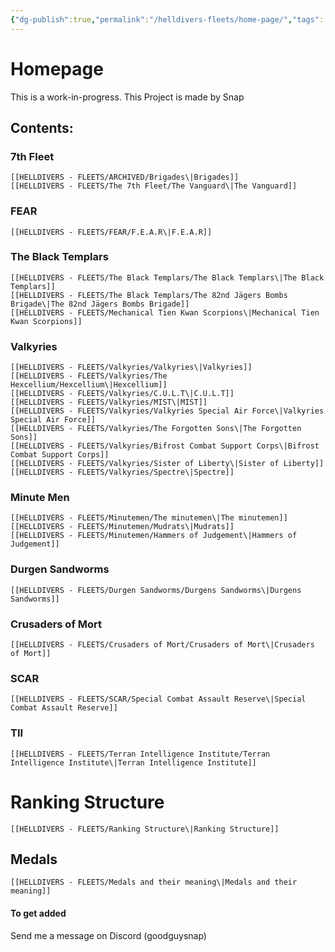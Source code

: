 ```yaml
---
{"dg-publish":true,"permalink":"/helldivers-fleets/home-page/","tags":["gardenEntry"],"noteIcon":"","created":"2024-03-23T23:17:23.464+01:00","updated":"2024-03-26T23:07:25.751+01:00"}
---
```


# Homepage 

This is a work-in-progress.
This Project is made by Snap

## Contents:

### 7th Fleet
	[[HELLDIVERS - FLEETS/ARCHIVED/Brigades\|Brigades]]
	[[HELLDIVERS - FLEETS/The 7th Fleet/The Vanguard\|The Vanguard]]

### FEAR
	[[HELLDIVERS - FLEETS/FEAR/F.E.A.R\|F.E.A.R]]

### The Black Templars
	[[HELLDIVERS - FLEETS/The Black Templars/The Black Templars\|The Black Templars]]
	[[HELLDIVERS - FLEETS/The Black Templars/The 82nd Jägers Bombs Brigade\|The 82nd Jägers Bombs Brigade]]
	[[HELLDIVERS - FLEETS/Mechanical Tien Kwan Scorpions\|Mechanical Tien Kwan Scorpions]]

### Valkyries
	[[HELLDIVERS - FLEETS/Valkyries/Valkyries\|Valkyries]]
	[[HELLDIVERS - FLEETS/Valkyries/The Hexcellium/Hexcellium\|Hexcellium]]
	[[HELLDIVERS - FLEETS/Valkyries/C.U.L.T\|C.U.L.T]]
	[[HELLDIVERS - FLEETS/Valkyries/MIST\|MIST]]
	[[HELLDIVERS - FLEETS/Valkyries/Valkyries Special Air Force\|Valkyries Special Air Force]]
	[[HELLDIVERS - FLEETS/Valkyries/The Forgotten Sons\|The Forgotten Sons]]
	[[HELLDIVERS - FLEETS/Valkyries/Bifrost Combat Support Corps\|Bifrost Combat Support Corps]]
	[[HELLDIVERS - FLEETS/Valkyries/Sister of Liberty\|Sister of Liberty]]
	[[HELLDIVERS - FLEETS/Valkyries/Spectre\|Spectre]]

### Minute Men
	[[HELLDIVERS - FLEETS/Minutemen/The minutemen\|The minutemen]]
	[[HELLDIVERS - FLEETS/Minutemen/Mudrats\|Mudrats]]
	[[HELLDIVERS - FLEETS/Minutemen/Hammers of Judgement\|Hammers of Judgement]]

### Durgen Sandworms
	[[HELLDIVERS - FLEETS/Durgen Sandworms/Durgens Sandworms\|Durgens Sandworms]]

### Crusaders of Mort
	[[HELLDIVERS - FLEETS/Crusaders of Mort/Crusaders of Mort\|Crusaders of Mort]]

### SCAR
	[[HELLDIVERS - FLEETS/SCAR/Special Combat Assault Reserve\|Special Combat Assault Reserve]]

### TII
	[[HELLDIVERS - FLEETS/Terran Intelligence Institute/Terran Intelligence Institute\|Terran Intelligence Institute]]

# Ranking Structure
	[[HELLDIVERS - FLEETS/Ranking Structure\|Ranking Structure]]

## Medals
	[[HELLDIVERS - FLEETS/Medals and their meaning\|Medals and their meaning]]


#### To get added
Send me a message on Discord (goodguysnap)
